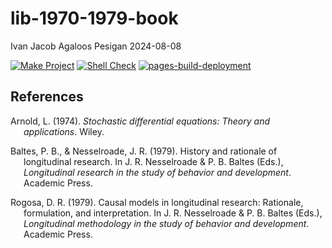 lib-1970-1979-book
================
Ivan Jacob Agaloos Pesigan
2024-08-08

<!-- README.md is generated from .setup/readme/README.Rmd. Please edit that file -->
<!-- badges: start -->

[![Make
Project](https://github.com/ijapesigan/lib-1970-1979-book/actions/workflows/make.yml/badge.svg)](https://github.com/ijapesigan/lib-1970-1979-book/actions/workflows/make.yml)
[![Shell
Check](https://github.com/ijapesigan/lib-1970-1979-book/actions/workflows/shellcheck.yml/badge.svg)](https://github.com/ijapesigan/lib-1970-1979-book/actions/workflows/shellcheck.yml)
[![pages-build-deployment](https://github.com/ijapesigan/lib-1970-1979-book/actions/workflows/pages/pages-build-deployment/badge.svg)](https://github.com/ijapesigan/lib-1970-1979-book/actions/workflows/pages/pages-build-deployment)
<!-- badges: end -->

## References

<div id="refs" class="references csl-bib-body hanging-indent"
entry-spacing="0" line-spacing="2">

<div id="ref-Arnold-1974" class="csl-entry">

Arnold, L. (1974). *Stochastic differential equations: Theory and
applications*. Wiley.

</div>

<div id="ref-Baltes-Nesselroade-1979" class="csl-entry">

Baltes, P. B., & Nesselroade, J. R. (1979). History and rationale of
longitudinal research. In J. R. Nesselroade & P. B. Baltes (Eds.),
*Longitudinal research in the study of behavior and development*.
Academic Press.

</div>

<div id="ref-Rogosa-1979" class="csl-entry">

Rogosa, D. R. (1979). Causal models in longitudinal research: Rationale,
formulation, and interpretation. In J. R. Nesselroade & P. B. Baltes
(Eds.), *Longitudinal methodology in the study of behavior and
development*. Academic Press.

</div>

</div>
